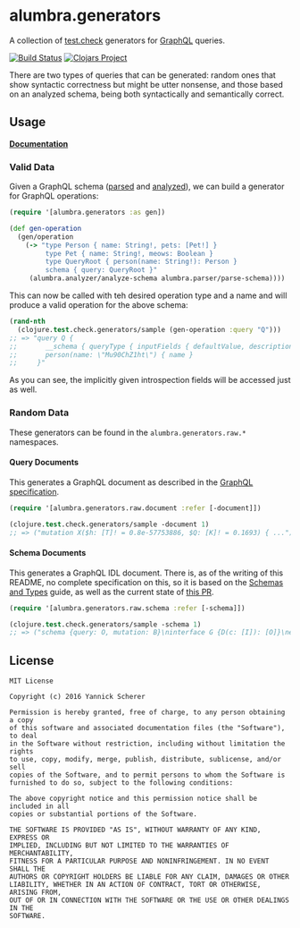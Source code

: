 # alumbra.generators

A collection of [test.check][tc] generators for [GraphQL][ql] queries.

[![Build Status](https://travis-ci.org/alumbra/alumbra.generators.svg?branch=master)](https://travis-ci.org/alumbra/alumbra.generators)
[![Clojars Project](https://img.shields.io/clojars/v/alumbra/generators.svg)](https://clojars.org/alumbra/generators)

[tc]: https://github.com/clojure/test.check
[ql]: http://graphql.org/

There are two types of queries that can be generated: random ones that show
syntactic correctness but might be utter nonsense, and those based on an
analyzed schema, being both syntactically and semantically correct.

## Usage

__[Documentation](https://alumbra.github.io/alumbra.generators/)__

### Valid Data

Given a GraphQL schema ([parsed][alumbra-parser] and
[analyzed][alumbra-analyzer]), we can build a generator for GraphQL operations:

```clojure
(require '[alumbra.generators :as gen])

(def gen-operation
  (gen/operation
    (-> "type Person { name: String!, pets: [Pet!] }
         type Pet { name: String!, meows: Boolean }
         type QueryRoot { person(name: String!): Person }
         schema { query: QueryRoot }"
     (alumbra.analyzer/analyze-schema alumbra.parser/parse-schema))))
```

This can now be called with teh desired operation type and a name and will
produce a valid operation for the above schema:

```clojure
(rand-nth
  (clojure.test.check.generators/sample (gen-operation :query "Q")))
;; => "query Q {
;;       __schema { queryType { inputFields { defaultValue, description }, enumValues { name, isDeprecated }, name } },
;;       person(name: \"Mu90ChZ1ht\") { name }
;;     }"
```

As you can see, the implicitly given introspection fields will be accessed
just as well.

[alumbra-parser]: https://github.com/alumbra/alumbra.parser
[alumbra-analyzer]: https://github.com/alumbra/alumbra.analyzer

### Random Data

These generators can be found in the `alumbra.generators.raw.*` namespaces.

#### Query Documents

This generates a GraphQL document as described in the [GraphQL
specification][ql-spec].

```clojure
(require '[alumbra.generators.raw.document :refer [-document]])

(clojure.test.check.generators/sample -document 1)
;; => ("mutation X($h: [T]! = 0.8e-57753886, $Q: [K]! = 0.1693) { ...")
```

[ql-spec]: https://facebook.github.io/graphql/

#### Schema Documents

This generates a GraphQL IDL document. There is, as of the writing of this
README, no complete specification on this, so it is based on the [Schemas and
Types](http://graphql.org/learn/schema/) guide, as well as the current state of
[this PR](https://github.com/facebook/graphql/pull/90).

```clojure
(require '[alumbra.generators.raw.schema :refer [-schema]])

(clojure.test.check.generators/sample -schema 1)
;; => ("schema {query: O, mutation: B}\ninterface G {D(c: [I]): [O]}\nenum F {O}")
```

## License

```
MIT License

Copyright (c) 2016 Yannick Scherer

Permission is hereby granted, free of charge, to any person obtaining a copy
of this software and associated documentation files (the "Software"), to deal
in the Software without restriction, including without limitation the rights
to use, copy, modify, merge, publish, distribute, sublicense, and/or sell
copies of the Software, and to permit persons to whom the Software is
furnished to do so, subject to the following conditions:

The above copyright notice and this permission notice shall be included in all
copies or substantial portions of the Software.

THE SOFTWARE IS PROVIDED "AS IS", WITHOUT WARRANTY OF ANY KIND, EXPRESS OR
IMPLIED, INCLUDING BUT NOT LIMITED TO THE WARRANTIES OF MERCHANTABILITY,
FITNESS FOR A PARTICULAR PURPOSE AND NONINFRINGEMENT. IN NO EVENT SHALL THE
AUTHORS OR COPYRIGHT HOLDERS BE LIABLE FOR ANY CLAIM, DAMAGES OR OTHER
LIABILITY, WHETHER IN AN ACTION OF CONTRACT, TORT OR OTHERWISE, ARISING FROM,
OUT OF OR IN CONNECTION WITH THE SOFTWARE OR THE USE OR OTHER DEALINGS IN THE
SOFTWARE.
```
